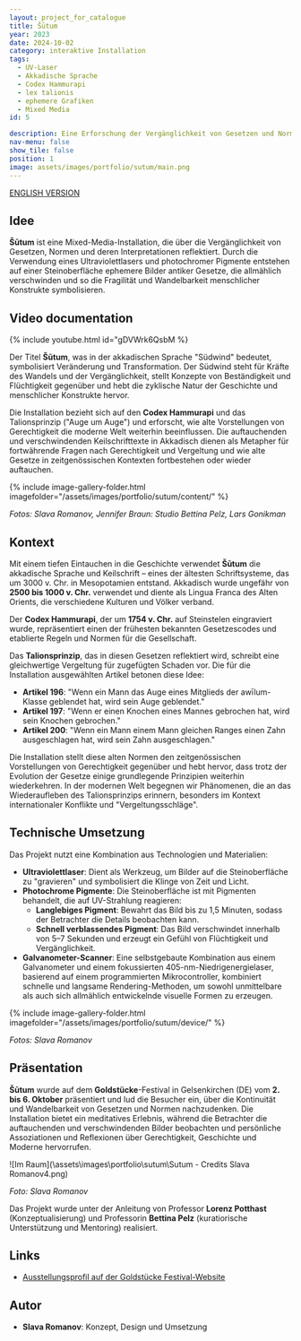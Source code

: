 ```yaml
---
layout: project_for_catalogue
title: Šūtum
year: 2023
date: 2024-10-02
category: interaktive Installation
tags:
  - UV-Laser
  - Akkadische Sprache
  - Codex Hammurapi  
  - lex talionis
  - ephemere Grafiken
  - Mixed Media
id: 5

description: Eine Erforschung der Vergänglichkeit von Gesetzen und Normen durch ephemere Lichtgravuren auf Stein
nav-menu: false
show_tile: false
position: 1
image: assets/images/portfolio/sutum/main.png
---
```


[ENGLISH VERSION](https://www.slavaromanov.art/interactive%20installation/2024/10/02/Sutum.html)

## Idee

**Šūtum** ist eine Mixed-Media-Installation, die über die Vergänglichkeit von Gesetzen, Normen und deren Interpretationen reflektiert. Durch die Verwendung eines Ultraviolettlasers und photochromer Pigmente entstehen auf einer Steinoberfläche ephemere Bilder antiker Gesetze, die allmählich verschwinden und so die Fragilität und Wandelbarkeit menschlicher Konstrukte symbolisieren.

<!-- ![Ein Stein](\assets\images\portfolio\sutum\Sutum - Credits Slava Romanov1.png)
*Foto: Slava Romanov* -->

## Video documentation
{% include youtube.html id="gDVWrk6QsbM %}

Der Titel **Šūtum**, was in der akkadischen Sprache "Südwind" bedeutet, symbolisiert Veränderung und Transformation. Der Südwind steht für Kräfte des Wandels und der Vergänglichkeit, stellt Konzepte von Beständigkeit und Flüchtigkeit gegenüber und hebt die zyklische Natur der Geschichte und menschlicher Konstrukte hervor.

Die Installation bezieht sich auf den **Codex Hammurapi** und das Talionsprinzip ("Auge um Auge") und erforscht, wie alte Vorstellungen von Gerechtigkeit die moderne Welt weiterhin beeinflussen. Die auftauchenden und verschwindenden Keilschrifttexte in Akkadisch dienen als Metapher für fortwährende Fragen nach Gerechtigkeit und Vergeltung und wie alte Gesetze in zeitgenössischen Kontexten fortbestehen oder wieder auftauchen.

{% include image-gallery-folder.html imagefolder="/assets/images/portfolio/sutum/content/" %}

*Fotos: Slava Romanov, Jennifer Braun: Studio Bettina Pelz, Lars Gonikman*

## Kontext

Mit einem tiefen Eintauchen in die Geschichte verwendet **Šūtum** die akkadische Sprache und Keilschrift – eines der ältesten Schriftsysteme, das um 3000 v. Chr. in Mesopotamien entstand. Akkadisch wurde ungefähr von **2500 bis 1000 v. Chr.** verwendet und diente als Lingua Franca des Alten Orients, die verschiedene Kulturen und Völker verband.

Der **Codex Hammurapi**, der um **1754 v. Chr.** auf Steinstelen eingraviert wurde, repräsentiert einen der frühesten bekannten Gesetzescodes und etablierte Regeln und Normen für die Gesellschaft.

Das **Talionsprinzip**, das in diesen Gesetzen reflektiert wird, schreibt eine gleichwertige Vergeltung für zugefügten Schaden vor. Die für die Installation ausgewählten Artikel betonen diese Idee:

- **Artikel 196**: "Wenn ein Mann das Auge eines Mitglieds der awīlum-Klasse geblendet hat, wird sein Auge geblendet."
- **Artikel 197**: "Wenn er einen Knochen eines Mannes gebrochen hat, wird sein Knochen gebrochen."
- **Artikel 200**: "Wenn ein Mann einem Mann gleichen Ranges einen Zahn ausgeschlagen hat, wird sein Zahn ausgeschlagen."

Die Installation stellt diese alten Normen den zeitgenössischen Vorstellungen von Gerechtigkeit gegenüber und hebt hervor, dass trotz der Evolution der Gesetze einige grundlegende Prinzipien weiterhin wiederkehren. In der modernen Welt begegnen wir Phänomenen, die an das Wiederaufleben des Talionsprinzips erinnern, besonders im Kontext internationaler Konflikte und "Vergeltungsschläge".

## Technische Umsetzung

Das Projekt nutzt eine Kombination aus Technologien und Materialien:

- **Ultraviolettlaser**: Dient als Werkzeug, um Bilder auf die Steinoberfläche zu "gravieren" und symbolisiert die Klinge von Zeit und Licht.
- **Photochrome Pigmente**: Die Steinoberfläche ist mit Pigmenten behandelt, die auf UV-Strahlung reagieren:
  - **Langlebiges Pigment**: Bewahrt das Bild bis zu 1,5 Minuten, sodass der Betrachter die Details beobachten kann.
  - **Schnell verblassendes Pigment**: Das Bild verschwindet innerhalb von 5–7 Sekunden und erzeugt ein Gefühl von Flüchtigkeit und Vergänglichkeit.
- **Galvanometer-Scanner**: Eine selbstgebaute Kombination aus einem Galvanometer und einem fokussierten 405-nm-Niedrigenergielaser, basierend auf einem programmierten Mikrocontroller, kombiniert schnelle und langsame Rendering-Methoden, um sowohl unmittelbare als auch sich allmählich entwickelnde visuelle Formen zu erzeugen.

{% include image-gallery-folder.html imagefolder="/assets/images/portfolio/sutum/device/" %}

*Fotos: Slava Romanov*

## Präsentation

**Šūtum** wurde auf dem **Goldstücke**-Festival in Gelsenkirchen (DE) vom **2. bis 6. Oktober** präsentiert und lud die Besucher ein, über die Kontinuität und Wandelbarkeit von Gesetzen und Normen nachzudenken. Die Installation bietet ein meditatives Erlebnis, während die Betrachter die auftauchenden und verschwindenden Bilder beobachten und persönliche Assoziationen und Reflexionen über Gerechtigkeit, Geschichte und Moderne hervorrufen.

![Im Raum](\assets\images\portfolio\sutum\Sutum - Credits Slava Romanov4.png)

*Foto: Slava Romanov*

Das Projekt wurde unter der Anleitung von Professor **Lorenz Potthast** (Konzeptualisierung) und Professorin **Bettina Pelz** (kuratiorische Unterstützung und Mentoring) realisiert.

## Links

- [Ausstellungsprofil auf der Goldstücke Festival-Website](https://2024.goldstuecke.net/de/slava-romanov/)

## Autor

- **Slava Romanov**: Konzept, Design und Umsetzung